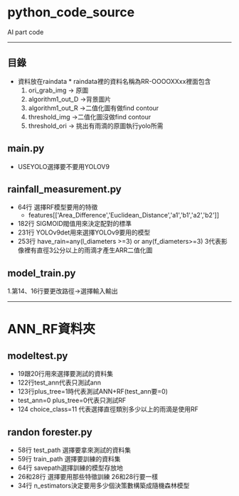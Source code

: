 # python_code_source
 AI part code
- - -
## 目錄
   * 資料放在raindata
    * raindata裡的資料名稱為RR-OOOOXXxx裡面包含
        1. ori_grab_img -> 原圖
        2. algorithm1_out_D ->背景圖片
        3. algorithm1_out_R ->二值化圖有做find contour
        4. threshold_img ->二值化圖沒做find contour
        5. threshold_ori -> 挑出有雨滴的原圖執行yolo所需
## main.py
* USEYOLO選擇要不要用YOLOV9
## rainfall_measurement.py
* 64行 選擇RF模型要用的特徵
    * features[['Area_Difference','Euclidean_Distance','a1','b1','a2','b2']] 
* 182行 SIGMOID閥值用來決定配對的標準
* 231行 YOLOv9det用來選擇YOLOv9要用的模型
* 253行 have_rain=any(l_diameters >=3) or any(f_diameters>=3) 3代表影像裡有直徑3公分以上的雨滴才產生ARR二值化圖
## model_train.py
1.第14、16行要更改路徑->選擇輸入輸出
- - -
# ANN_RF資料夾
## modeltest.py
* 19跟20行用來選擇要測試的資料集
* 122行test_ann代表只測試ann
* 123行plus_tree=1時代表測試ANN+RF(test_ann要=0)
* test_ann=0 plus_tree=0代表只測試RF
* 124 choice_class=11 代表選擇直徑類別多少以上的雨滴是使用RF
## randon forester.py
* 58行 test_path 選擇要拿來測試的資料集
* 59行 train_path 選擇要訓練的資料集
* 64行 savepath選擇訓練的模型存放地
* 26和28行 選擇要用那些特徵訓練 26和28行要一樣
* 34行 n_estimators決定要用多少個決策數構築成隨機森林模型